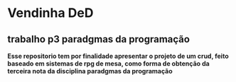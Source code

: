 # Vendinha DeD
## trabalho p3 paradgmas da programação  

**Esse repositorio tem por finalidade apresentar o projeto de um crud, feito baseado em sistemas de rpg de mesa, como forma de obtenção da terceira nota da disciplina paradgmas da programação**